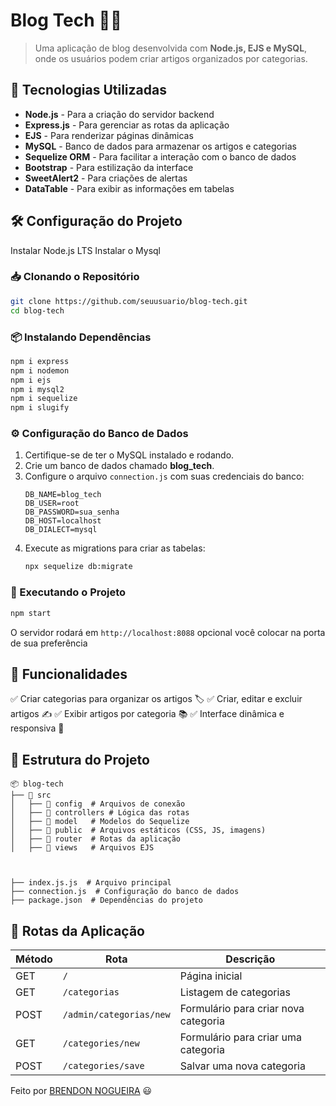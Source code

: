 # Blog Tech 📝🚀

> Uma aplicação de blog desenvolvida com **Node.js, EJS e MySQL**, onde os usuários podem criar artigos organizados por categorias.

## 📌 Tecnologias Utilizadas

- **Node.js** - Para a criação do servidor backend
- **Express.js** - Para gerenciar as rotas da aplicação
- **EJS** - Para renderizar páginas dinâmicas 
- **MySQL** - Banco de dados para armazenar os artigos e categorias
- **Sequelize ORM** - Para facilitar a interação com o banco de dados
- **Bootstrap** - Para estilização da interface
- **SweetAlert2** - Para criações de alertas
-  **DataTable** - Para exibir as informações em tabelas



## 🛠 Configuração do Projeto
Instalar Node.js LTS
Instalar o Mysql

### 📥 Clonando o Repositório
```sh
git clone https://github.com/seuusuario/blog-tech.git
cd blog-tech
```

### 📦 Instalando Dependências
```sh
npm i express
npm i nodemon
npm i ejs
npm i mysql2
npm i sequelize
npm i slugify
```

### ⚙️ Configuração do Banco de Dados
1. Certifique-se de ter o MySQL instalado e rodando.
2. Crie um banco de dados chamado **blog_tech**.
3. Configure o arquivo `connection.js` com suas credenciais do banco:
   ```env
   DB_NAME=blog_tech
   DB_USER=root
   DB_PASSWORD=sua_senha
   DB_HOST=localhost
   DB_DIALECT=mysql
   ```
4. Execute as migrations para criar as tabelas:
   ```sh
   npx sequelize db:migrate
   ```

### 🚀 Executando o Projeto
```sh
npm start
```
O servidor rodará em `http://localhost:8088` opcional você colocar na porta de sua preferência

## 📌 Funcionalidades

✅ Criar categorias para organizar os artigos 🏷️
✅ Criar, editar e excluir artigos ✍️
✅ Exibir artigos por categoria 📚
✅ Interface dinâmica e responsiva 🎨

## 📁 Estrutura do Projeto
```plaintext
📦 blog-tech
├── 📂 src
│   ├── 📂 config  # Arquivos de conexão
│   ├── 📂 controllers # Lógica das rotas
│   ├── 📂 model   # Modelos do Sequelize
│   ├── 📂 public  # Arquivos estáticos (CSS, JS, imagens)
│   ├── 📂 router  # Rotas da aplicação
│   ├── 📂 views   # Arquivos EJS



├── index.js.js  # Arquivo principal
├── connection.js  # Configuração do banco de dados
├── package.json  # Dependências do projeto
```

## 🎯 Rotas da Aplicação

| Método | Rota                   | Descrição                          |
|--------|----------------------  |--------------------------------------   
| GET    | `/`                    | Página inicial                       |
| GET    | `/categorias`          | Listagem de categorias               |
| POST   | `/admin/categorias/new`| Formulário para criar nova categoria |
| GET    | `/categories/new`      | Formulário para criar uma categoria  |
| POST   | `/categories/save`     | Salvar uma nova categoria            |


Feito  por [BRENDON NOGUEIRA](https://github.com/Brendon-Nogueira) 😃

